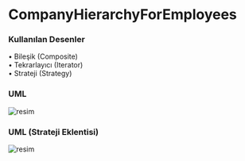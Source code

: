 # CompanyHierarchyForEmployees

### Kullanılan Desenler
• Bileşik (Composite)\
• Tekrarlayıcı (Iterator)\
• Strateji (Strategy)

### UML
![resim](https://github.com/ecavgan/CompanyHierarchyForEmployees/assets/57050270/bacc8fff-e6d8-43eb-b667-78a01627578c)

### UML (Strateji Eklentisi)
![resim](https://github.com/ecavgan/CompanyHierarchyForEmployees/assets/57050270/d2ff812f-80c3-45a3-8ec2-fd766ee64efc)

